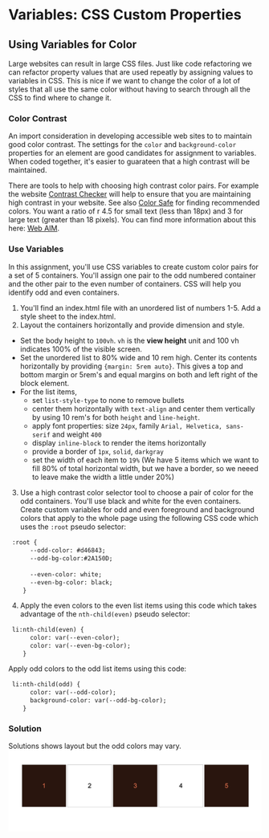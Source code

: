 # Variables: CSS Custom Properties

## Using Variables for Color  

Large websites can result in large CSS files.  Just like code refactoring we can refactor property values that
are used repeatly by assigning values to variables in CSS.  This is nice if we want to change the color of a lot of 
styles that all use the same color without having to search through all the CSS to find where to change it.   

### Color Contrast  
An import consideration in developing accessible web sites to to maintain good color contrast.  The settings for the `color` and `background-color` properties for an element are good candidates for assignment to variables.  When coded together, it's easier to guarateen that a high contrast will be maintained.  

There are tools to help with choosing high contrast color pairs.  For example the website [Contrast Checker](https://contrastchecker.com/) will help to ensure that you are maintaining high contrast in your website.  See also [Color Safe](http://colorsafe.co/) for finding recommended colors.  You want a ratio of r 4.5 for small text (less than 18px) and 3 for large text (greater than 18 pixels).  You can find more information about this here: [Web AIM](https://webaim.org/blog/wcag-2-0-and-link-colors/).  

### Use Variables  
In this assignment, you'll use CSS variables to create custom color pairs for a set of 5 containers.  You'll assign one pair to the odd numbered container and the other pair to the even number of containers.  CSS will help you identify odd and even containers.  

1. You'll find an index.html file with an unordered list of numbers 1-5.  Add a style sheet to the index.html.
2. Layout the containers horizontally and provide dimension and style.
  - Set the body height to `100vh`.  `vh` is the **view height** unit and 100 vh indicates 100% of the visible screen.
  - Set the unordered list to 80% wide and 10 rem high.  Center its contents horizontally by providing `{margin: 5rem auto}`.  This gives a top and bottom margin or 5rem's and equal margins on both and left right of the block element.
  - For the list items, 
    - set `list-style-type` to none to remove bullets
    - center them horizontally with `text-align` and center them vertically by using 10 rem's for both `height` and `line-height`.
    - apply font properties: size `24px`, family `Arial, Helvetica, sans-serif` and weight `400`
    - display `inline-block` to render the items horizontally
    - provide a border of `1px`, `solid`, `darkgray`
    - set the width of each item to `19%` (We have 5 items which we want to fill 80% of total horizontal width, but we have a border, so we neeed to leave make the width a little under 20%)
3. Use a high contrast color selector tool to choose a pair of color for the odd containers. You'll use black and white for the even containers.  Create custom variables for odd and even foreground and background colors that apply to the whole page using the following CSS code which uses the `:root` pseudo selector:
```
 :root {
      --odd-color: #d46843;
      --odd-bg-color:#2A150D;

      --even-color: white;
      --even-bg-color: black;
    }
```   
4. Apply the even colors to the even list items using this code which takes advantage of the `nth-child(even)` pseudo selector:
```
 li:nth-child(even) {
      color: var(--even-color);
      color: var(--even-bg-color);
    }
```  
Apply odd colors to the odd list items using this code:
```
 li:nth-child(odd) {
      color: var(--odd-color);
      background-color: var(--odd-bg-color);
    }
```  

### Solution  

Solutions shows layout but the odd colors may vary.  
![CSS variables solution](images/skills-2-css-variables.png)







